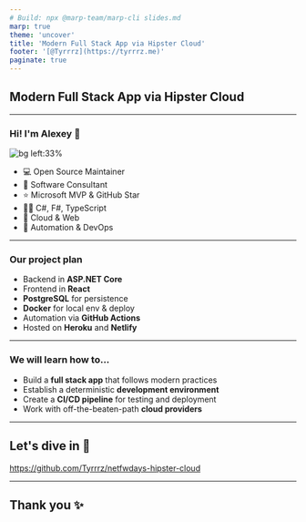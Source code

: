 ```yaml
---
# Build: npx @marp-team/marp-cli slides.md
marp: true
theme: 'uncover'
title: 'Modern Full Stack App via Hipster Cloud'
footer: '[@Tyrrrz](https://tyrrrz.me)'
paginate: true
---
```


## Modern Full Stack App via Hipster Cloud

---

### Hi! I'm **Alexey** 👋

![bg left:33%](https://avatars.githubusercontent.com/u/1935960?v=4)

- 💻 Open Source Maintainer
- 💼 Software Consultant
- ⭐ Microsoft MVP & GitHub Star
- 👨‍💻 C#, F#, TypeScript
- 💜 Cloud & Web
- 💛 Automation & DevOps

---

### Our project plan

- Backend in **ASP.NET Core**
- Frontend in **React**
- **PostgreSQL** for persistence
- **Docker** for local env & deploy
- Automation via **GitHub Actions**
- Hosted on **Heroku** and **Netlify**

---

### We will learn how to...

- Build a **full stack app** that follows modern practices
- Establish a deterministic **development environment**
- Create a **CI/CD pipeline** for testing and deployment
- Work with off-the-beaten-path **cloud providers**

---

## Let's dive in 🚀

https://github.com/Tyrrrz/netfwdays-hipster-cloud

---

## Thank you ✨
